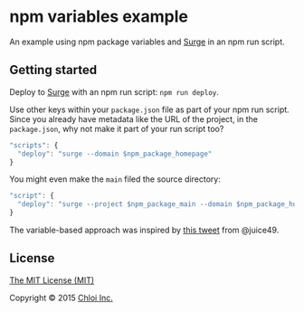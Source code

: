 # npm variables example

An example using npm package variables and [Surge](https://surge.sh) in an npm run script.

## Getting started

Deploy to [Surge](https://surge.sh) with an npm run script: `npm run deploy`.

Use other keys within your `package.json` file as part of your npm run script. Since you already have metadata like the URL of the project, in the `package.json`, why not make it part of your run script too?

```js
"scripts": {
  "deploy": "surge --domain $npm_package_homepage"
}
```

You might even make the `main` filed the source directory:

```js
"script": {
  "deploy": "surge --project $npm_package_main --domain $npm_package_homepage"
}
```

The variable-based approach was inspired by [this tweet](https://twitter.com/juice49/status/621439134310223872) from @juice49.

## License

[The MIT License (MIT)](LICENSE.md)

Copyright © 2015 [Chloi Inc.](http://chloi.io)
